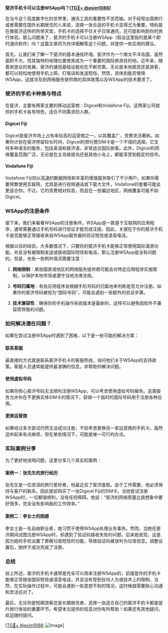**斐济手机卡可以注册WSApp吗？[[TG💪+ @esim1088](https://t.me/s/esim1088)]**

在当今这个高度数字化的世界里，通讯工具的重要性不言而喻。对于经常出国旅行或者需要在国外长期居住的人来说，选择一张合适的手机卡显得尤为重要。特别是在像斐济这样的热带天堂，手机卡的选择不仅关乎日常通讯，还可能影响到你的旅行体验。那么问题来了，斐济的手机卡可以注册WSApp（假设这里指的是某个即时通讯软件）吗？这篇文章将为你详细解答这个问题，并提供一些实用的建议。

首先，让我们来了解一下斐济的基本通信环境。斐济作为一个南太平洋岛国，虽然面积不大，但其独特的地理位置使其成为一个重要的国际旅游目的地。近年来，随着旅游业的发展，斐济的通信基础设施也在不断完善。无论是本地居民还是游客，都可以轻松地使用手机上网、打电话和发送短信。然而，具体到能否使用WSApp，这就涉及到网络服务提供商的具体政策以及WSApp的技术要求了。

### 斐济的手机卡种类与特点

在斐济，主要有两家主要的移动运营商：Digicel和Vodafone Fiji。这两家公司提供的手机卡各有特色，适合不同需求的人群。

#### Digicel Fiji

Digicel是斐济市场上占有率较高的运营商之一，以其覆盖广、资费灵活著称。如果你计划在斐济停留较长时间，Digicel的预付费SIM卡是一个不错的选择。它支持多种语言的服务，包括英语和斐济语，非常适合国际旅客。此外，Digicel的网络覆盖范围广泛，无论是在主岛维提岛还是其他小岛上，都能享受到稳定的信号。

#### Vodafone Fiji

Vodafone Fiji则以高速的数据网络和丰富的增值服务吸引了不少用户。如果你需要频繁使用互联网，尤其是进行视频通话或下载大文件，Vodafone的套餐可能会更适合你。不过，它的资费相对较高，而且在一些偏远地区，网络覆盖可能不如Digicel。

### WSApp的注册条件

接下来，我们来看看WSApp的注册条件。WSApp是一款基于互联网的应用程序，通常需要通过手机号码进行验证才能完成注册。因此，关键在于你的斐济手机卡是否能够正常接收来自WSApp服务器的验证短信或语音电话。

根据以往的经验，大多数情况下，只要你的斐济手机卡能够正常使用国际漫游功能，并且没有被限制发送或接收国际短信和电话，那么注册WSApp是没有问题的。但是，也有一些例外情况需要注意：

1. **网络限制**：某些国家或地区的网络服务提供商可能会对特定应用程序实施限制，以保护本地市场或遵守当地法律法规。
   
2. **号码归属地**：有些应用程序会根据手机号码的归属地来判断是否允许注册。如果你的斐济号码被视为“国际号码”，可能会遇到一些额外的验证步骤。

3. **技术兼容性**：确保你的手机操作系统版本是最新的，这样可以避免因软件不兼容而导致的问题。

### 如何解决潜在问题？

如果在尝试注册WSApp时遇到了困难，以下是一些可能的解决方案：

#### 联系客服

最直接的方式就是联系斐济手机卡的客服热线，询问他们关于WSApp的支持政策。客服人员通常能提供最准确的信息，并帮助你解决问题。

#### 使用虚拟号码

如果你担心斐济号码无法顺利注册WSApp，可以考虑使用虚拟号码服务。这类服务允许你在不更换实体SIM卡的情况下，获得一个临时的国际号码用于注册各种应用。

#### 更换运营商

如果经过多次尝试仍然无法成功注册，不妨考虑更换另一家运营商的手机卡。虽然这听起来有点麻烦，但在某些情况下，可能是唯一可行的办法。

### 实际案例分享

为了更好地说明问题，这里分享几个真实的案例：

#### 案例一：张先生的旅行经历

张先生是一位资深的旅行爱好者，他最近去了斐济度假。由于工作需要，他必须保持与客户的联系，因此提前购买了一张Digicel Fiji的SIM卡。当他尝试注册WSApp时，一切都很顺利，没有任何障碍。他说：“斐济的网络质量比我想象中要好很多，完全没有影响我的工作效率。”

#### 案例二：李女士的困惑

李女士是一名自由职业者，她习惯于使用WSApp处理业务事务。然而，当她在斐济期间试图注册WSApp时，却遇到了验证码接收失败的问题。后来她发现，这是因为她的手机设置了屏蔽垃圾短信的功能，导致验证码被误判为垃圾信息。调整设置后，她终于成功完成了注册。

### 总结

综上所述，斐济的手机卡通常是完全可以用来注册WSApp的，前提是你的手机卡能够正常接收国际短信或语音电话，并且没有受到任何人为或技术上的限制。当然，在实际操作过程中，可能会遇到一些意想不到的情况，这时候就需要耐心沟通和灵活应对了。

最后，无论你是短期游客还是长期居住者，选择一张适合自己的斐济手机卡都是提升旅行体验的重要环节。希望本文提供的信息对你有所帮助！如果还有其他疑问，欢迎随时提问。

[[TG💪+ @esim1088](https://t.me/s/esim1088) ![Image](https://i.postimg.cc/4NQfJmqS/Snipaste-2025-05-13-00-14-12.png)]